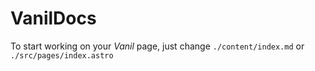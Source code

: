 # VanilDocs

To start working on your _Vanil_ page, just change `./content/index.md` or `./src/pages/index.astro`
